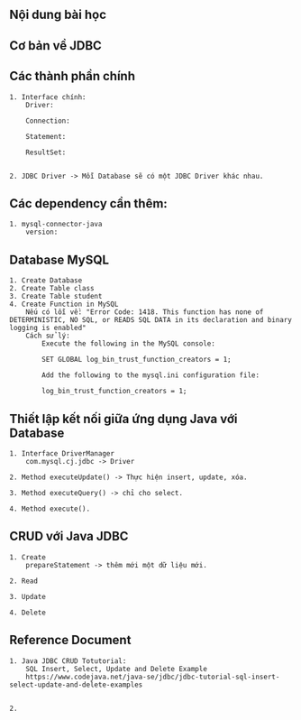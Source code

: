 ## Nội dung bài học


## Cơ bản về JDBC


## Các thành phần chính
    1. Interface chính: 
        Driver:

        Connection:

        Statement:

        ResultSet:


    2. JDBC Driver -> Mỗi Database sẽ có một JDBC Driver khác nhau.

## Các dependency cần thêm:
    1. mysql-connector-java
        version: 

## Database MySQL
    1. Create Database
    2. Create Table class
    3. Create Table student
    4. Create Function in MySQL
        Nếu có lỗi về: "Error Code: 1418. This function has none of DETERMINISTIC, NO SQL, or READS SQL DATA in its declaration and binary logging is enabled"
        Cách sử lý: 
            Execute the following in the MySQL console:

            SET GLOBAL log_bin_trust_function_creators = 1;
            
            Add the following to the mysql.ini configuration file:
            
            log_bin_trust_function_creators = 1;

## Thiết lập kết nối giữa ứng dụng Java với Database
    1. Interface DriverManager
        com.mysql.cj.jdbc -> Driver
    
    2. Method executeUpdate() -> Thực hiện insert, update, xóa.
    
    3. Method executeQuery() -> chỉ cho select.

    4. Method execute().



## CRUD với Java JDBC
    1. Create
        prepareStatement -> thêm mới một dữ liệu mới.

    2. Read

    3. Update

    4. Delete
    

## Reference Document
    1. Java JDBC CRUD Totutorial:
        SQL Insert, Select, Update and Delete Example
        https://www.codejava.net/java-se/jdbc/jdbc-tutorial-sql-insert-select-update-and-delete-examples


    2. 
    

    

    